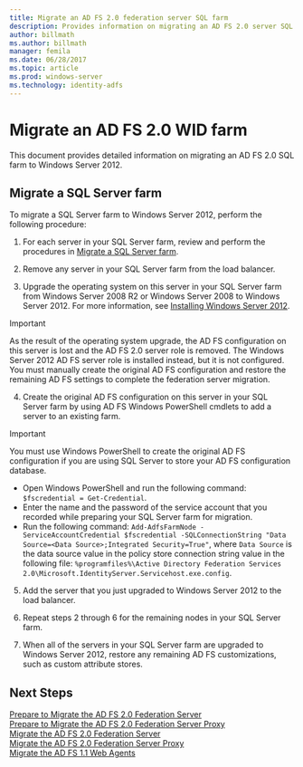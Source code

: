 ```yaml
---
title: Migrate an AD FS 2.0 federation server SQL farm
description: Provides information on migrating an AD FS 2.0 server SQL farm to Windows Server 2012
author: billmath
ms.author: billmath
manager: femila
ms.date: 06/28/2017
ms.topic: article
ms.prod: windows-server
ms.technology: identity-adfs
---
```


# Migrate an AD FS 2.0 WID farm  
This document provides detailed information on migrating an AD FS 2.0 SQL farm to Windows Server 2012.


## Migrate a SQL Server farm  
 To migrate a SQL Server farm to Windows Server 2012, perform the following procedure:  
  
1.  For each server in your SQL Server farm, review and perform the procedures in [Migrate a SQL Server farm](prepare-to-migrate-a-sql-server-farm.md).  
  
2.  Remove any server in your SQL Server farm from the load balancer.  
  
3.  Upgrade the operating system on this server in your SQL Server farm from Windows Server 2008 R2 or Windows Server 2008 to Windows Server 2012. For more information, see [Installing Windows Server 2012](https://technet.microsoft.com/library/jj134246.aspx).  
  
> [!IMPORTANT]
>  As the result of the operating system upgrade, the AD FS configuration on this server is lost and the AD FS 2.0 server role is removed. The Windows Server 2012 AD FS server role is installed instead, but it is not configured. You must manually create the original AD FS configuration and restore the remaining AD FS settings to complete the federation server migration.  
  
4. Create the original AD FS configuration on this server in your SQL Server farm by using AD FS Windows PowerShell cmdlets to add a server to an existing farm.  
  
> [!IMPORTANT]
>  You must use Windows PowerShell to create the original AD FS configuration if you are using SQL Server to store your AD FS configuration database.  

  - Open Windows PowerShell and run the following command: `$fscredential = Get-Credential`.  
  - Enter the name and the password of the service account that you recorded while preparing your SQL Server farm for migration.  
  - Run the following command: `Add-AdfsFarmNode -ServiceAccountCredential $fscredential -SQLConnectionString "Data Source=<Data Source>;Integrated Security=True"`, where `Data Source` is the data source value in the policy store connection string value in the following file: `%programfiles%\Active Directory Federation Services 2.0\Microsoft.IdentityServer.Servicehost.exe.config`.  
  
5. Add the server that you just upgraded to Windows Server 2012 to the load balancer.  
  
6. Repeat steps 2 through 6 for the remaining nodes in your SQL Server farm.  
  
7. When all of the servers in your SQL Server farm are upgraded to Windows Server 2012, restore any remaining AD FS customizations, such as custom attribute stores.  

## Next Steps
 [Prepare to Migrate the AD FS 2.0 Federation Server](prepare-to-migrate-ad-fs-fed-server.md)   
 [Prepare to Migrate the AD FS 2.0 Federation Server Proxy](prepare-to-migrate-ad-fs-fed-proxy.md)   
 [Migrate the AD FS 2.0 Federation Server](migrate-the-ad-fs-fed-server.md)   
 [Migrate the AD FS 2.0 Federation Server Proxy](migrate-the-ad-fs-2-fed-server-proxy.md)   
 [Migrate the AD FS 1.1 Web Agents](migrate-the-ad-fs-web-agent.md)



